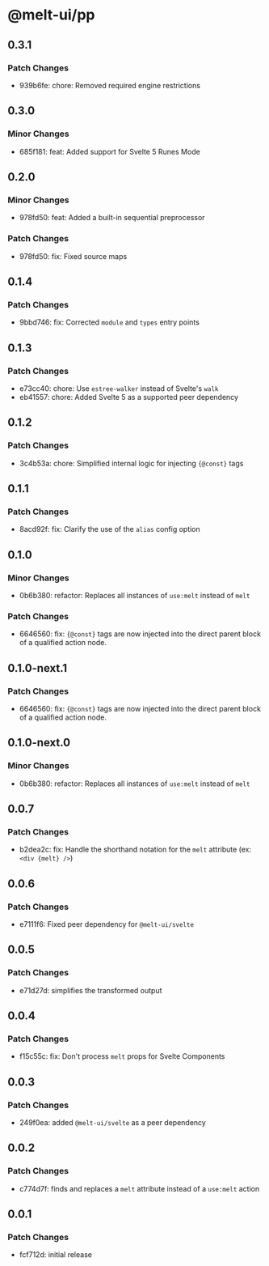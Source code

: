 # @melt-ui/pp

## 0.3.1

### Patch Changes

- 939b6fe: chore: Removed required engine restrictions

## 0.3.0

### Minor Changes

- 685f181: feat: Added support for Svelte 5 Runes Mode

## 0.2.0

### Minor Changes

- 978fd50: feat: Added a built-in sequential preprocessor

### Patch Changes

- 978fd50: fix: Fixed source maps

## 0.1.4

### Patch Changes

- 9bbd746: fix: Corrected `module` and `types` entry points

## 0.1.3

### Patch Changes

- e73cc40: chore: Use `estree-walker` instead of Svelte's `walk`
- eb41557: chore: Added Svelte 5 as a supported peer dependency

## 0.1.2

### Patch Changes

- 3c4b53a: chore: Simplified internal logic for injecting `{@const}` tags

## 0.1.1

### Patch Changes

- 8acd92f: fix: Clarify the use of the `alias` config option

## 0.1.0

### Minor Changes

- 0b6b380: refactor: Replaces all instances of `use:melt` instead of `melt`

### Patch Changes

- 6646560: fix: `{@const}` tags are now injected into the direct parent block of a qualified action node.

## 0.1.0-next.1

### Patch Changes

- 6646560: fix: `{@const}` tags are now injected into the direct parent block of a qualified action node.

## 0.1.0-next.0

### Minor Changes

- 0b6b380: refactor: Replaces all instances of `use:melt` instead of `melt`

## 0.0.7

### Patch Changes

- b2dea2c: fix: Handle the shorthand notation for the `melt` attribute (ex: `<div {melt} />`)

## 0.0.6

### Patch Changes

- e7111f6: Fixed peer dependency for `@melt-ui/svelte`

## 0.0.5

### Patch Changes

- e71d27d: simplifies the transformed output

## 0.0.4

### Patch Changes

- f15c55c: fix: Don't process `melt` props for Svelte Components

## 0.0.3

### Patch Changes

- 249f0ea: added `@melt-ui/svelte` as a peer dependency

## 0.0.2

### Patch Changes

- c774d7f: finds and replaces a `melt` attribute instead of a `use:melt` action

## 0.0.1

### Patch Changes

- fcf712d: initial release

